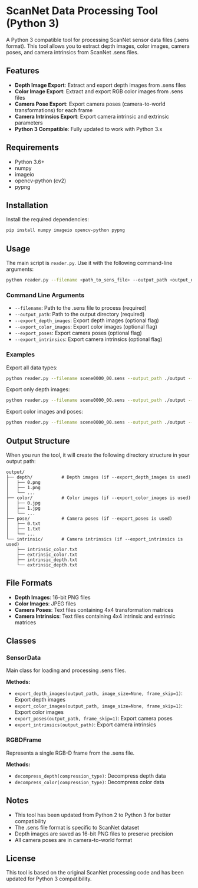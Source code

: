 # ScanNet Data Processing Tool (Python 3)

A Python 3 compatible tool for processing ScanNet sensor data files (.sens format). This tool allows you to extract depth images, color images, camera poses, and camera intrinsics from ScanNet .sens files.

## Features

- **Depth Image Export**: Extract and export depth images from .sens files
- **Color Image Export**: Extract and export RGB color images from .sens files  
- **Camera Pose Export**: Export camera poses (camera-to-world transformations) for each frame
- **Camera Intrinsics Export**: Export camera intrinsic and extrinsic parameters
- **Python 3 Compatible**: Fully updated to work with Python 3.x

## Requirements

- Python 3.6+
- numpy
- imageio
- opencv-python (cv2)
- pypng

## Installation

Install the required dependencies:

```bash
pip install numpy imageio opencv-python pypng
```

## Usage

The main script is `reader.py`. Use it with the following command-line arguments:

```bash
python reader.py --filename <path_to_sens_file> --output_path <output_directory> [options]
```

### Command Line Arguments

- `--filename`: Path to the .sens file to process (required)
- `--output_path`: Path to the output directory (required)
- `--export_depth_images`: Export depth images (optional flag)
- `--export_color_images`: Export color images (optional flag)
- `--export_poses`: Export camera poses (optional flag)
- `--export_intrinsics`: Export camera intrinsics (optional flag)

### Examples

Export all data types:
```bash
python reader.py --filename scene0000_00.sens --output_path ./output --export_depth_images --export_color_images --export_poses --export_intrinsics
```

Export only depth images:
```bash
python reader.py --filename scene0000_00.sens --output_path ./output --export_depth_images
```

Export color images and poses:
```bash
python reader.py --filename scene0000_00.sens --output_path ./output --export_color_images --export_poses
```

## Output Structure

When you run the tool, it will create the following directory structure in your output path:

```
output/
├── depth/           # Depth images (if --export_depth_images is used)
│   ├── 0.png
│   ├── 1.png
│   └── ...
├── color/           # Color images (if --export_color_images is used)
│   ├── 0.jpg
│   ├── 1.jpg
│   └── ...
├── pose/            # Camera poses (if --export_poses is used)
│   ├── 0.txt
│   ├── 1.txt
│   └── ...
└── intrinsic/       # Camera intrinsics (if --export_intrinsics is used)
    ├── intrinsic_color.txt
    ├── extrinsic_color.txt
    ├── intrinsic_depth.txt
    └── extrinsic_depth.txt
```

## File Formats

- **Depth Images**: 16-bit PNG files
- **Color Images**: JPEG files
- **Camera Poses**: Text files containing 4x4 transformation matrices
- **Camera Intrinsics**: Text files containing 4x4 intrinsic and extrinsic matrices

## Classes

### SensorData
Main class for loading and processing .sens files.

**Methods:**
- `export_depth_images(output_path, image_size=None, frame_skip=1)`: Export depth images
- `export_color_images(output_path, image_size=None, frame_skip=1)`: Export color images
- `export_poses(output_path, frame_skip=1)`: Export camera poses
- `export_intrinsics(output_path)`: Export camera intrinsics

### RGBDFrame
Represents a single RGB-D frame from the .sens file.

**Methods:**
- `decompress_depth(compression_type)`: Decompress depth data
- `decompress_color(compression_type)`: Decompress color data

## Notes

- This tool has been updated from Python 2 to Python 3 for better compatibility
- The .sens file format is specific to ScanNet dataset
- Depth images are saved as 16-bit PNG files to preserve precision
- All camera poses are in camera-to-world format

## License

This tool is based on the original ScanNet processing code and has been updated for Python 3 compatibility.
